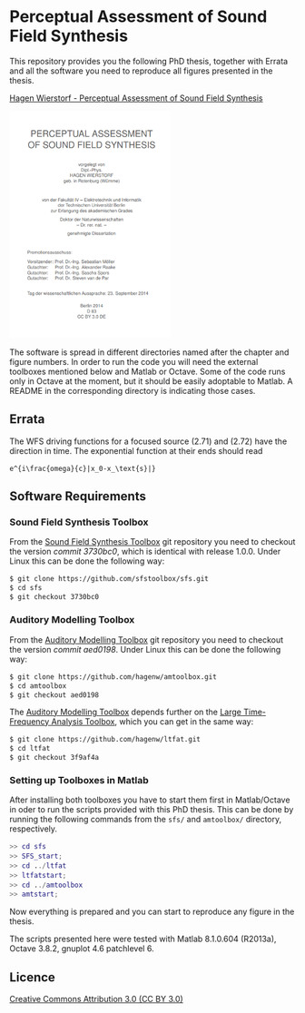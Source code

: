 Perceptual Assessment of Sound Field Synthesis
==============================================

This repository provides you the following PhD thesis, together with Errata and
all the software you need to reproduce all figures presented in the thesis.

[Hagen Wierstorf - Perceptual Assessment of Sound Field
Synthesis](wierstorf2014-perceptual_assessment_of_sound_field_synthesis.pdf)

[![Titlepage](img/thesis_titlepage.png)](wierstorf2014-perceptual_assessment_of_sound_field_synthesis.pdf)

The software is spread in different directories named after the chapter and
figure numbers. In order to run the code you will need the external toolboxes
mentioned below and Matlab or Octave. Some of the code runs only in Octave at
the moment, but it should be easily adoptable to Matlab. A README in the
corresponding directory is indicating those cases.

## Errata

The WFS driving functions for a focused source (2.71) and (2.72) have the
direction in time. The exponential function at their ends should read
```
e^{i\frac{omega}{c}|x_0-x_\text{s}|}
```

## Software Requirements

### Sound Field Synthesis Toolbox

From the [Sound Field Synthesis Toolbox](https://github.com/sfstoolbox/sfs) git
repository you need to checkout the version *commit 3730bc0*, which is identical
with release 1.0.0. Under Linux this can be done the following way:
```
$ git clone https://github.com/sfstoolbox/sfs.git
$ cd sfs
$ git checkout 3730bc0
```


### Auditory Modelling Toolbox

From the [Auditory Modelling Toolbox](http://amtoolbox.sourceforge.net/) git
repository you need to checkout the version *commit aed0198*. Under Linux this
can be done the following way:
```
$ git clone https://github.com/hagenw/amtoolbox.git
$ cd amtoolbox
$ git checkout aed0198
```

The [Auditory Modelling Toolbox](http://amtoolbox.sourceforge.net/) depends
further on the [Large Time-Frequency Analysis
Toolbox](https://github.com/hagenw/ltfat.git), which you can get in the same
way:
```
$ git clone https://github.com/hagenw/ltfat.git
$ cd ltfat
$ git checkout 3f9af4a
```

### Setting up Toolboxes in Matlab

After installing both toolboxes you have to start them first in Matlab/Octave in
oder to run the scripts provided with this PhD thesis.
This can be done by running the following commands from the `sfs/` and
`amtoolbox/` directory, respectively.
```Matlab
>> cd sfs
>> SFS_start;
>> cd ../ltfat
>> ltfatstart;
>> cd ../amtoolbox
>> amtstart;
```

Now everything is prepared and you can start to reproduce any figure in the
thesis.

The scripts presented here were tested with Matlab 8.1.0.604 (R2013a), Octave
3.8.2, gnuplot 4.6 patchlevel 6.


## Licence

[Creative Commons Attribution 3.0 (CC BY 3.0)](https://creativecommons.org/licenses/by/3.0/)
